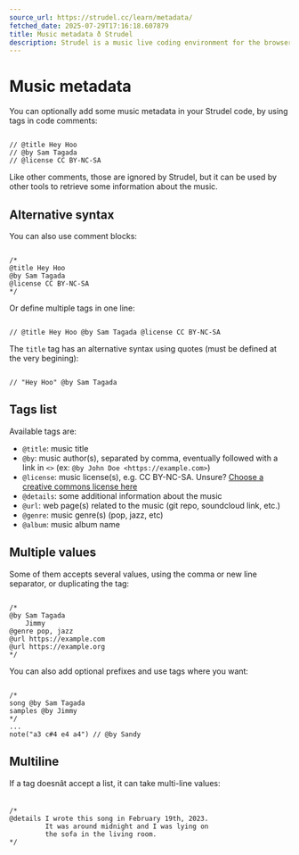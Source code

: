 ```yaml
---
source_url: https://strudel.cc/learn/metadata/
fetched_date: 2025-07-29T17:16:18.607879
title: Music metadata ð Strudel
description: Strudel is a music live coding environment for the browser, porting the TidalCycles pattern language to JavaScript.
---
```

 # Music metadata

You can optionally add some music metadata in your Strudel code, by using tags in code comments:


```

// @title Hey Hoo
// @by Sam Tagada
// @license CC BY-NC-SA

```


Like other comments, those are ignored by Strudel, but it can be used by other tools to retrieve some information about the music.

## Alternative syntax

You can also use comment blocks:


```

/*
@title Hey Hoo
@by Sam Tagada
@license CC BY-NC-SA
*/

```


Or define multiple tags in one line:


```

// @title Hey Hoo @by Sam Tagada @license CC BY-NC-SA

```


The `title` tag has an alternative syntax using quotes (must be defined at the very begining):


```

// "Hey Hoo" @by Sam Tagada

```


## Tags list

Available tags are:

- `@title`: music title
- `@by`: music author(s), separated by comma, eventually followed with a link in `<>` (ex: `@by John Doe <https://example.com>`)
- `@license`: music license(s), e.g. CC BY-NC-SA. Unsure? [Choose a creative commons license here](https://creativecommons.org/choose/)
- `@details`: some additional information about the music
- `@url`: web page(s) related to the music (git repo, soundcloud link, etc.)
- `@genre`: music genre(s) (pop, jazz, etc)
- `@album`: music album name

## Multiple values

Some of them accepts several values, using the comma or new line separator, or duplicating the tag:


```

/*
@by Sam Tagada
    Jimmy
@genre pop, jazz
@url https://example.com
@url https://example.org
*/

```


You can also add optional prefixes and use tags where you want:


```

/*
song @by Sam Tagada
samples @by Jimmy
*/
...
note("a3 c#4 e4 a4") // @by Sandy

```


## Multiline

If a tag doesnât accept a list, it can take multi-line values:


```

/*
@details I wrote this song in February 19th, 2023.
         It was around midnight and I was lying on
         the sofa in the living room.
*/

```

 
